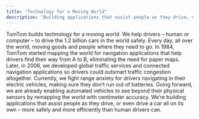 ```yaml
---
title: "Technology for a Moving World"
description: "Building applications that assist people as they drive, or even drive a car all on its own – more safely and more efficiently than human drivers can."
---
```


TomTom builds technology for a moving world. We help drivers – human or computer – to drive the 1.2 billion cars in the world safely. Every day, all over the world, moving goods and people where they need to go. In 1984, TomTom started mapping the world for navigation applications that help drivers find their way from A to B, eliminating the need for paper maps. Later, in 2006, we developed global traffic services and connected navigation applications so drivers could outsmart traffic congestion altogether. Currently, we fight range anxiety for drivers navigating in their electric vehicles, making sure they don’t run out of batteries. Going forward, we are already enabling automated vehicles to see beyond their physical sensors by remapping the world with centimeter accuracy. We’re building applications that assist people as they drive, or even drive a car all on its own – more safely and more efficiently than human drivers can.
